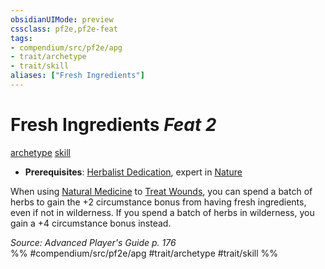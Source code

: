 ```yaml
---
obsidianUIMode: preview
cssclass: pf2e,pf2e-feat
tags:
- compendium/src/pf2e/apg
- trait/archetype
- trait/skill
aliases: ["Fresh Ingredients"]
---
```

# Fresh Ingredients  *Feat 2*  
[archetype](/rules/traits/archetype.md)  [skill](/rules/traits/skill.md)  

- **Prerequisites**: [Herbalist Dedication](/compendium/feats/herbalist-dedication-apg.md), expert in [Nature](/compendium/skills.md#Nature)

When using [Natural Medicine](/compendium/feats/natural-medicine.md) to [Treat Wounds](/rules/actions/treat-wounds.md), you can spend a batch of herbs to gain the +2 circumstance bonus from having fresh ingredients, even if not in wilderness. If you spend a batch of herbs in wilderness, you gain a +4 circumstance bonus instead.

*Source: Advanced Player's Guide p. 176*  
%% #compendium/src/pf2e/apg #trait/archetype #trait/skill %%
